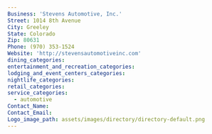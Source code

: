 ```yaml
---
Business: 'Stevens Automotive, Inc.'
Street: 1014 8th Avenue
City: Greeley
State: Colorado
Zip: 80631
Phone: (970) 353-1524
Website: 'http://stevensautomotiveinc.com'
dining_categories:
entertainment_and_recreation_categories:
lodging_and_event_centers_categories:
nightlife_categories:
retail_categories:
service_categories:
  - automotive
Contact_Name:
Contact_Email:
Logo_image_path: assets/images/directory/directory-default.png
---
```



